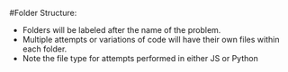 #Folder Structure:

-   Folders will be labeled after the name of the problem.
-   Multiple attempts or variations of code will have their own files within each folder.
-   Note the file type for attempts performed in either JS or Python
